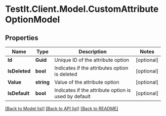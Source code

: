 # TestIt.Client.Model.CustomAttributeOptionModel

## Properties

Name | Type | Description | Notes
------------ | ------------- | ------------- | -------------
**Id** | **Guid** | Unique ID of the attribute option | [optional] 
**IsDeleted** | **bool** | Indicates if the attributes option is deleted | [optional] 
**Value** | **string** | Value of the attribute option | [optional] 
**IsDefault** | **bool** | Indicates if the attribute option is used by default | [optional] 

[[Back to Model list]](../README.md#documentation-for-models) [[Back to API list]](../README.md#documentation-for-api-endpoints) [[Back to README]](../README.md)

